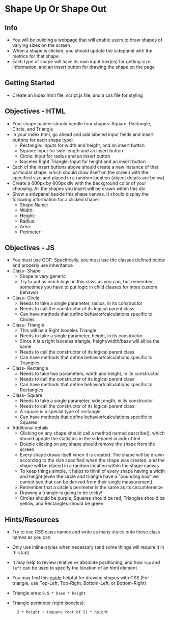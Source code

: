 # Shape Up Or Shape Out

## Info
- You will be building a webpage that will enable users to draw shapes of varying sizes on the screen
- When a shape is clicked, you should update the sidepanel with the metrics for that shape
- Each type of shape will have its own input box(es) for getting size information, and an insert button for drawing the shape on the page
## Getting Started
- Create an index.html file, script.js file, and a css file for styling
## Objectives - HTML
- Your shape painter should handle four shapes: Square, Rectangle, Circle, and Triangle
- In your index.html, go ahead and add labeled input fields and insert buttons for each shape type:
     - Rectangle: Inputs for width and height, and an insert button
     - Square: Input for side length and an insert button
     - Circle: Input for radius and an insert button
     - Isoceles Right Triangle: Input for height and an insert button
- Each of the insert buttons above should create a new instance of that particular shape, which should draw itself on the screen with the specified size and placed in a random location (object details are below)
- Create a 600px by 600px div with the background color of your choosing. All the shapes you insert will be drawn within this div
- Show a sidepanel beside this shape canvas. It should display the following information for a clicked shape:
    - Shape Name:
    - Width:
    - Height:
    - Radius:
    - Area:
    - Perimeter:
## Objectives - JS
- You must use OOP. Specifically, you must use the classes defined below and properly use inheritance
- Class- Shape
    - Shape is very generic
    - Try to put as much logic in this class as you can, but remember, sometimes you have to put logic in child classes for more custom behavior
- Class- Circle
    - Needs to take a single parameter, radius, in its constructor
    - Needs to call the constructor of its logical parent class
    - Can have methods that define behavior/calculations specific to Circles
- Class- Triangle
    - This will be a Right Isoceles Triangle
    - Needs to take a single parameter, height, in its constructor
    - Since it is a right isoceles triangle, height/width/base will all be the same
    - Needs to call the constructor of its logical parent class
    - Can have methods that define behavior/calculations specific to Triangles
- Class- Rectangle
    - Needs to take two parameters, width and height, in its constructor
    - Needs to call the constructor of its logical parent class
    - Can have methods that define behavior/calculations specific to Rectangles
- Class- Square
    - Needs to take a single parameter, sideLength, in its constructor
    - Needs to call the constructor of its logical parent class
    - A square is a special type of rectangle
    - Can have methods that define behavior/calculations specific to Squares
- Additional details
    - Clicking on any shape should call a method named describe(), which should update the statistics in the sidepanel in index.html
    - Double clicking on any shape should remove the shape from the screen
    - Every shape draws itself when it is created. The shape will be drawn according to the size specified when the shape was created, and the shape will be placed in a random location within the shape canvas
    - To keep things simple, it helps to think of every shape having a width and height (even the circle and triangle have a "bounding box" we cannot see that can be derived from their single measurement)
    - Remember that a circle's perimeter is the same as its circumference
    - Drawing a triangle is going to be tricky!
    - Circles should be purple, Squares should be red, Triangles should be yellow, and Rectangles should be green
## Hints/Resources
- Try to use CSS class names and write as many styles onto those class names as you can
- Only use inline-styles when necessary (and some things will require it in this lab)
- It may help to review relative vs absolute positioning, and how `top` and `left` can be used to specify the location of an html element
- You may find this [guide](https://css-tricks.com/examples/ShapesOfCSS/) helpful for drawing shapes with CSS (For triangle, use Top-Left, Top-Right, Bottom-Left, or Bottom-Right)
- Triangle area: `0.5 * base * height`
- Triangle perimeter (right isoceles):
    
        2 * height + (square root of 2) * height
